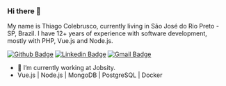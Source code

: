 ### Hi there 👋

My name is Thiago Colebrusco, currently living in São José do Rio Preto - SP, Brazil. I have 12+ years of experience with software development, mostly with PHP, Vue.js and Node.js.


[![Github Badge](https://img.shields.io/badge/-Github-000?style=flat-square&logo=Github&logoColor=white&link=https://github.com/thiagocolebrusco)](https://github.com/thiagocolebrusco)
[![Linkedin Badge](https://img.shields.io/badge/-LinkedIn-blue?style=flat-square&logo=Linkedin&logoColor=white&link=https://www.linkedin.com/in/thiagocolebrusco/)](https://www.linkedin.com/in/thiagocolebrusco/)
[![Gmail Badge](https://img.shields.io/badge/-Gmail-c14438?style=flat-square&logo=Gmail&logoColor=white&link=mailto:thiagocolebrusco@gmail.com)](mailto:thiagocolebrusco@gmail.com)


- 🔭 I’m currently working at Jobsity.
- Vue.js | Node.js | MongoDB | PostgreSQL | Docker
